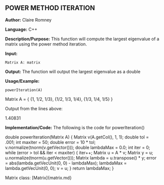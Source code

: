 ## POWER METHOD ITERATION

**Author:** Claire Romney

**Language:** C++

**Description/Purpose:** This function will compute the largest eigenvalue of a matrix using the power method iteration.

**Input:**

	Matrix A: matrix
	
**Output:** The function will output the largest eigenvalue as a double

**Usage/Example:**

	powerIteration(A)
  Matrix A = { {1, 1/2, 1/3}, {1/2, 1/3, 1/4}, {1/3, 1/4, 1/5} }

Output from the lines above:

  1.40831
	
**Implementation/Code:** The following is the code for powerIteration()

  double powerIteration(Matrix A) {
	  Matrix v(A.getCol(), 1, 1);
	  double tol = .001;
	  int maxiter = 50;
	  double error = 10 * tol;
	  v.normalize(tnorm(v.getVector()));
	  double lambdaMax = 0.0;
	  int iter = 0;
	  while (error > tol && iter < maxiter) {
		  iter++;
		  Matrix u = A * v;
		  Matrix y = u;
		  u.normalize(tnorm(u.getVector()));
		  Matrix lambda = u.transpose() * y;
		  error = abs(lambda.getVecUnit(0, 0) - lambdaMax);
		  lambdaMax = lambda.getVecUnit(0, 0);
		  v = u;
	  }
	  return lambdaMax;
  }
  
 Matrix class:
  [Matrix]{matrix.md}
